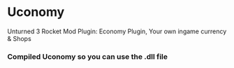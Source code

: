 # Uconomy
Unturned 3 Rocket Mod Plugin:  Economy Plugin, Your own ingame currency &amp; Shops

### Compiled Uconomy so you can use the .dll file

